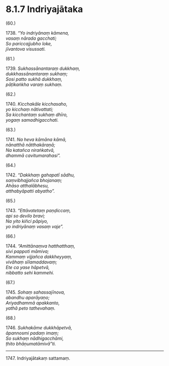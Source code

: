 # 8.1.7 Indriyajātaka

(60.)

1738\. _“Yo indriyānaṃ kāmena,_  
_vasaṃ nārada gacchati;_  
_So pariccajjubho loke,_  
_jīvantova visussati._  

(61.)

1739\. _Sukhassānantaraṃ dukkhaṃ,_  
_dukkhassānantaraṃ sukhaṃ;_  
_Sosi patto sukhā dukkhaṃ,_  
_pāṭikaṅkha varaṃ sukhaṃ._  

(62.)

1740\. _Kicchakāle kicchasaho,_  
_yo kicchaṃ nātivattati;_  
_Sa kicchantaṃ sukhaṃ dhīro,_  
_yogaṃ samadhigacchati._  

(63.)

1741\. _Na heva kāmāna kāmā,_  
_nānatthā nātthakāraṇā;_  
_Na katañca niraṅkatvā,_  
_dhammā cavitumarahasi”._  

(64.)

1742\. _“Dakkhaṃ gahapatī sādhu,_  
_saṃvibhajjañca bhojanaṃ;_  
_Ahāso atthalābhesu,_  
_atthabyāpatti abyatho”._  

(65.)

1743\. _“Ettāvatetaṃ paṇḍiccaṃ,_  
_api so devilo bravi;_  
_Na yito kiñci pāpiyo,_  
_yo indriyānaṃ vasaṃ vaje”._  

(66.)

1744\. _“Amittānaṃva hatthatthaṃ,_  
_sivi pappoti māmiva;_  
_Kammaṃ vijjañca dakkheyyaṃ,_  
_vivāhaṃ sīlamaddavaṃ;_  
_Ete ca yase hāpetvā,_  
_nibbatto sehi kammehi._  

(67.)

1745\. _Sohaṃ sahassajīnova,_  
_abandhu aparāyaṇo;_  
_Ariyadhammā apakkanto,_  
_yathā peto tathevahaṃ._  

(68.)

1746\. _Sukhakāme dukkhāpetvā,_  
_āpannosmi padaṃ imaṃ;_  
_So sukhaṃ nādhigacchāmi,_  
_ṭhito bhāṇumatāmivā”ti._  

---

1747\. Indriyajātakaṃ sattamaṃ.
